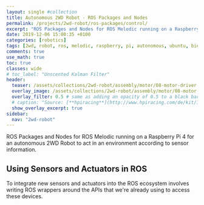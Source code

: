 ```yaml
---
layout: single #collection
title: Autonomous 2WD Robot - ROS Packages and Nodes
permalink: /projects/2wd-robot/ros-packages/control/
excerpt: "ROS Packages and Nodes for ROS Melodic running on a Raspberry Pi 4 for an autonomous 2WD Robot to act in an environment according to sensor information."
date: 2019-12-06 15:00:35 +0100
categories: [robotics]
tags: [2wd, robot, ros, melodic, raspberry, pi, autonomous, ubuntu, bionic, package, control]
comments: true
use_math: true
toc: true
classes: wide
# toc_label: "Unscented Kalman Filter"
header:
  teaser: /assets/collections/2wd-robot/assembly/motor/08-motor-driver-power.jpg
  overlay_image: /assets/collections/2wd-robot/assembly/motor/08-motor-driver-power.jpg
  overlay_filter: 0.5 # same as adding an opacity of 0.5 to a black background
  # caption: "Source: [**hpiracing**](http://www.hpiracing.com/de/kit/114343)"
  show_overlay_excerpt: true
sidebar:
  nav: "2wd-robot"
---
```


ROS Packages and Nodes for ROS Melodic running on a Raspberry Pi 4 for an autonomous 2WD Robot 
to act in an environment according to sensor information.

## Using Sensors and Actuators in ROS

To integrate new sensors and actuators into the ROS ecosystem 
involves writing ROS wrappers around the APIs that we're already using to access these devices.
